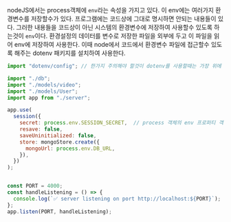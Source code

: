 nodeJS에서는 process객체에 `env`라는 속성을 가지고 있다. 이 env에는 여러가지 환경변수를 저장할수가 있다. 
프로그램에는 코드상에 그대로 명시하면 안되는 내용들이 있다. 
그러한 내용들을 코드상이 아닌 시스템의 환경변수에 저장하여 사용할수 있도록 하는것이 `env`이다. 
환경설정의 데이터를 변수로 저장한 파일을 외부에 두고 이 파일을 읽어 env에 저장하여 사용한다. 
이때 node에서 코드에서 환경변수 파일에 접근할수 있도록 해주는 dotenv 패키지를 설치하여 사용한다.

```javascript
import "dotenv/config"; // 한가지 주의해야 할것이 dotenv를 사용할때는 가장 위에 적어두어야 실행이 가능하다 라는 것이다.

import "./db";
import "./models/video";
import "./models/User";
import app from "./server";

app.use(
  session({
    secret: process.env.SESSION_SECRET,  // process 객체의 env 프로퍼티 객체에서 읽어들인다.
    resave: false,
    saveUninitialized: false,
    store: mongoStore.create({
      mongoUrl: process.env.DB_URL,
    }),
  })
);


const PORT = 4000;
const handleListening = () => {
  console.log(`✅ server listening on port http://localhost:${PORT}`);
};
app.listen(PORT, handleListening);
```
